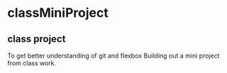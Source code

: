 # classMiniProject

## class project

To get better understanding of git and flexbox
Building out a mini project from class work.
